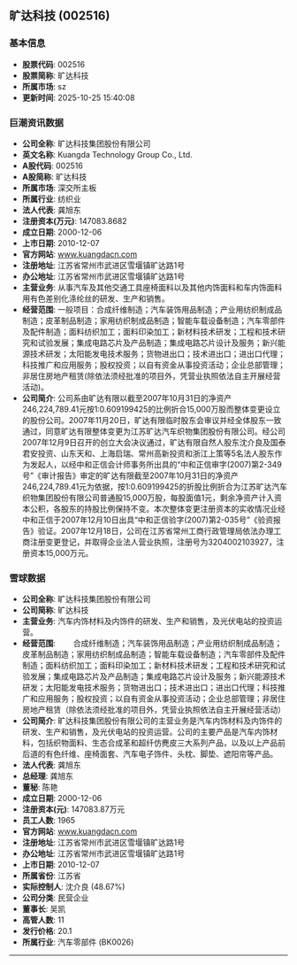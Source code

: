 ## 旷达科技 (002516)

### 基本信息

- **股票代码**: 002516
- **股票简称**: 旷达科技
- **所属市场**: sz
- **更新时间**: 2025-10-25 15:40:08

### 巨潮资讯数据

- **公司全称**: 旷达科技集团股份有限公司
- **英文名称**: Kuangda Technology Group Co., Ltd.
- **A股代码**: 002516
- **A股简称**: 旷达科技
- **所属市场**: 深交所主板
- **所属行业**: 纺织业
- **法人代表**: 龚旭东
- **注册资本(万元)**: 147083.8682
- **成立日期**: 2000-12-06
- **上市日期**: 2010-12-07
- **官方网站**: www.kuangdacn.com
- **注册地址**: 江苏省常州市武进区雪堰镇旷达路1号
- **办公地址**: 江苏省常州市武进区雪堰镇旷达路1号
- **主营业务**: 从事汽车及其他交通工具座椅面料以及其他内饰面料和车内饰面料用有色差别化涤纶丝的研发、生产和销售。
- **经营范围**: 一般项目：合成纤维制造；汽车装饰用品制造；产业用纺织制成品制造；皮革制品制造；家用纺织制成品制造；智能车载设备制造；汽车零部件及配件制造；面料纺织加工；面料印染加工；新材料技术研发；工程和技术研究和试验发展；集成电路芯片及产品制造；集成电路芯片设计及服务；新兴能源技术研发；太阳能发电技术服务；货物进出口；技术进出口；进出口代理；科技推广和应用服务；股权投资；以自有资金从事投资活动；企业总部管理；非居住房地产租赁(除依法须经批准的项目外，凭营业执照依法自主开展经营活动)。
- **公司简介**: 公司系由旷达有限以截至2007年10月31日的净资产246,224,789.41元按1:0.609199425的比例折合15,000万股而整体变更设立的股份公司。2007年11月20日，旷达有限临时股东会审议并经全体股东一致通过，同意旷达有限整体变更为江苏旷达汽车织物集团股份有限公司。经公司2007年12月9日召开的创立大会决议通过，旷达有限自然人股东沈介良及国泰君安投资、山东天和、上海启瑞、常州高新投资和浙江上策等5名法人股东作为发起人，以经中和正信会计师事务所出具的“中和正信审字(2007)第2-349号”《审计报告》审定的旷达有限截至2007年10月31日的净资产246,224,789.41元为依据，按1:0.609199425的折股比例折合为江苏旷达汽车织物集团股份有限公司普通股15,000万股，每股面值1元，剩余净资产计入资本公积，各股东的持股比例保持不变。本次整体变更注册资本的实收情况业经中和正信于2007年12月10日出具“中和正信验字(2007)第2-035号”《验资报告》验证。2007年12月18日，公司在江苏省常州工商行政管理局依法办理工商注册变更登记，并取得企业法人营业执照，注册号为3204002103927，注册资本15,000万元。

### 雪球数据

- **公司全称**: 旷达科技集团股份有限公司
- **公司简称**: 旷达科技
- **主营业务**: 汽车内饰材料及内饰件的研发、生产和销售，及光伏电站的投资运营。
- **经营范围**: 　　合成纤维制造；汽车装饰用品制造；产业用纺织制成品制造；皮革制品制造；家用纺织制成品制造；智能车载设备制造；汽车零部件及配件制造；面料纺织加工；面料印染加工；新材料技术研发；工程和技术研究和试验发展；集成电路芯片及产品制造；集成电路芯片设计及服务；新兴能源技术研发；太阳能发电技术服务；货物进出口；技术进出口；进出口代理；科技推广和应用服务；股权投资；以自有资金从事投资活动；企业总部管理；非居住房地产租赁（除依法须经批准的项目外，凭营业执照依法自主开展经营活动）
- **公司简介**: 旷达科技集团股份有限公司的主营业务是汽车内饰材料及内饰件的研发、生产和销售，及光伏电站的投资运营。公司的主要产品是汽车内饰材料，包括织物面料、生态合成革和超纤仿麂皮三大系列产品，以及以上产品前后道的有色纤维、座椅面套、汽车电子饰件、头枕、脚垫、遮阳帘等产品。
- **法人代表**: 龚旭东
- **总经理**: 龚旭东
- **董秘**: 陈艳
- **成立日期**: 2000-12-06
- **注册资本(元)**: 147083.87万元
- **员工人数**: 1965
- **官方网站**: www.kuangdacn.com
- **注册地址**: 江苏省常州市武进区雪堰镇旷达路1号
- **办公地址**: 江苏省常州市武进区雪堰镇旷达路1号
- **上市日期**: 2010-12-07
- **所属省份**: 江苏省
- **实际控制人**: 沈介良 (48.67%)
- **公司分类**: 民营企业
- **董事长**: 吴凯
- **高管人数**: 11
- **发行价格**: 20.1
- **所属行业**: 汽车零部件 (BK0026)

---